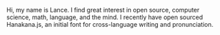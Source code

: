 
Hi, my name is Lance. I find great interest in open source, computer science, math, language, and the mind. I recently have open sourced Hanakana.js, an initial font for cross-language writing and pronunciation.